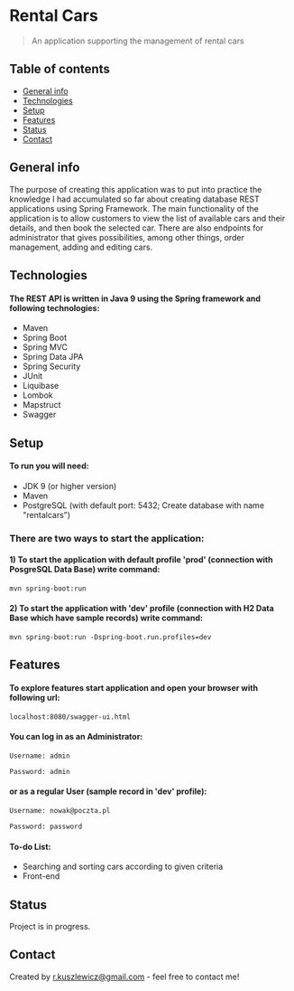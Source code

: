# Rental Cars
>An application supporting the management of rental cars

## Table of contents
* [General info](#general-info)
* [Technologies](#technologies)
* [Setup](#setup)
* [Features](#features)
* [Status](#status)
* [Contact](#contact)

## General info
The purpose of creating this application was to put into practice the knowledge 
I had accumulated so far about creating database REST applications using Spring Framework.
The main functionality of the application is to allow customers to view the list
of available cars and their details, and then book the selected car. 
There are also endpoints for administrator that gives possibilities, among other things, order management, adding and editing cars.

## Technologies
#### The REST API is written in Java 9 using the Spring framework and following technologies:
* Maven
* Spring Boot
* Spring MVC
* Spring Data JPA
* Spring Security
* JUnit
* Liquibase
* Lombok
* Mapstruct
* Swagger

## Setup
#### To run you will need:
* JDK 9 (or higher version)
* Maven
* PostgreSQL (with default port: 5432; Create database with name "rentalcars")

### There are two ways to start the application:
#### 1) To start the application with default profile 'prod' (connection with PosgreSQL Data Base) write command:
```
mvn spring-boot:run
```
#### 2) To start the application with 'dev' profile (connection with H2 Data Base which have sample records) write command:
```
mvn spring-boot:run -Dspring-boot.run.profiles=dev
```
## Features
#### To explore features start application and open your browser with following url: 
```
localhost:8080/swagger-ui.html
```
#### You can log in as an Administrator:
```
Username: admin
```
```
Password: admin
```
#### or as a regular User (sample record in 'dev' profile):
```
Username: nowak@poczta.pl
```
```
Password: password
```
#### To-do List:
* Searching and sorting cars according to given criteria
* Front-end

## Status
Project is in progress.

## Contact
Created by r.kuszlewicz@gmail.com - feel free to contact me!
